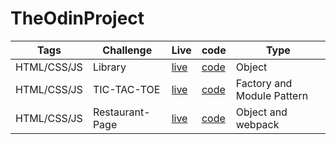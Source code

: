 # TheOdinProject

| Tags          | Challenge            | Live          | code           |    Type       |
| ------------- | -------------        | ------------- | -------------  | ------------- |
| HTML/CSS/JS   | Library             | [live](https://basic-library.netlify.app/) | [code](https://github.com/xingxing-prog/TheOdinProject/tree/main/Library) | Object |
| HTML/CSS/JS   | TIC-TAC-TOE         |  [live](https://tic-tac-toe-unbeatableai.netlify.app/)   | [code](https://github.com/xingxing-prog/TheOdinProject/tree/main/tic-tac-toe)  |  Factory and Module Pattern    | 
| HTML/CSS/JS  | Restaurant-Page | [live](https://dumpling-restaurant.netlify.app/) | [code](https://github.com/xingxing-prog/TheOdinProject/tree/main/Restaurant-Page)      | Object and webpack

